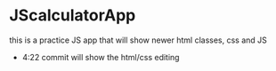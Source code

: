 # JScalculatorApp
this is a practice JS app that will show newer html classes, css and JS

- 4:22 commit will show the html/css editing
